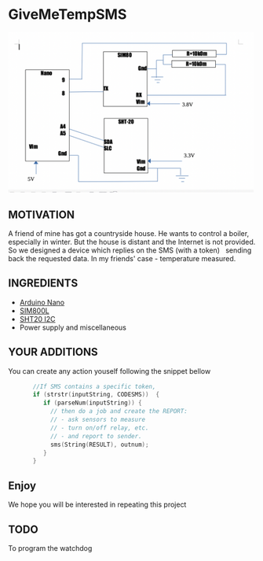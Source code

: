 # GiveMeTempSMS


<img src="Schema.png" width=500/>


## MOTIVATION

A friend of mine has got a countryside house.
He wants to control a boiler, especially in winter.
But the house is distant and the Internet is not provided.
So we designed a device which replies on the SMS (with a token)  
sending back the requested data. In my friends' case - temperature measured.


## INGREDIENTS

- [Arduino Nano](https://arduino.ua/prod2177-arduino-nano-v3-0-avr-atmega328-p-20au)
- [SIM800L](https://arduino.ua/prod1665-gsm-modyl-na-sim800l)
- [SHT20 I2C](https://arduino.ua/prod4499-modyl-datchika-temperatyri-i-vlajnosti-sht20-i2c)
- Power supply and miscellaneous


## YOUR ADDITIONS

You can create any action youself following the snippet bellow
```c++
       //If SMS contains a specific token,         
       if (strstr(inputString, CODESMS))  {  
          if (parseNum(inputString)) {
            // then do a job and create the REPORT:
            // - ask sensors to measure
            // - turn on/off relay, etc.  
            // - and report to sender.
            sms(String(RESULT), outnum); 
          }
       }
```

## Enjoy
We hope you will be interested in repeating this project

## TODO
To program the watchdog

